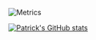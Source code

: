 
![Metrics](https://metrics.lecoq.io/patrickellis?template=classic&base.community=0&base.repositories=0&isocalendar=1&languages=1&activity=1&introduction=1&pagespeed=1&isocalendar.duration=half-year&languages.colors=github&languages.threshold=0%25&introduction.title=true&activity.limit=5&activity.days=14&activity.filter=all&activity.visibility=all&activity.timestamps=false&pagespeed.url=.user.website&pagespeed.detailed=false&pagespeed.screenshot=false&config.timezone=Europe%2FLondon)


[![Patrick's GitHub stats](https://github-readme-stats.vercel.app/api?username=patrickellis&theme=vue-dark&show_icons=true)](https://github.com/patrickellis/github-readme-stats)
